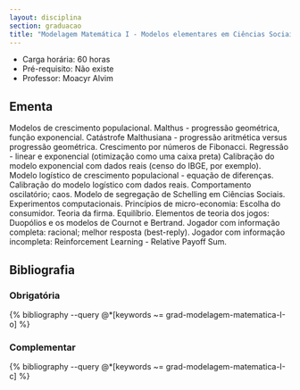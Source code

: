 ```yaml
---
layout: disciplina
section: graduacao
title: "Modelagem Matemática I - Modelos elementares em Ciências Sociais"
---
```


- Carga horária: 60 horas
- Pré-requisito: Não existe
- Professor: Moacyr Alvim

## Ementa 

Modelos de crescimento populacional. Malthus - progressão geométrica,
função exponencial. Catástrofe Malthusiana - progressão aritmética
versus progressão geométrica. Crescimento por números de
Fibonacci. Regressão - linear e exponencial (otimização como uma caixa
preta) Calibração do modelo exponencial com dados reais (censo do
IBGE, por exemplo). Modelo logístico de crescimento populacional -
equação de diferenças. Calibração do modelo logístico com dados
reais. Comportamento oscilatório; caos. Modelo de segregação de
Schelling em Ciências Sociais. Experimentos computacionais. Princípios
de micro-economia: Escolha do consumidor. Teoria da
firma. Equilíbrio. Elementos de teoria dos jogos: Duopólios e os
modelos de Cournot e Bertrand. Jogador com informação completa:
racional; melhor resposta (best-reply). Jogador com informação
incompleta: Reinforcement Learning - Relative Payoff Sum.


## Bibliografia

### Obrigatória

{% bibliography --query @*[keywords ~= grad-modelagem-matematica-I-o] %}

### Complementar

{% bibliography --query @*[keywords ~= grad-modelagem-matematica-I-c] %}

